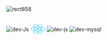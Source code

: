 

<!--![Sem título](https://user-images.githubusercontent.com/6682086/150746205-11bc78f3-ad6c-45fa-9742-262596fe98ab.png)-->


![rect858](https://user-images.githubusercontent.com/6682086/151296297-e08564aa-98de-48ee-be29-7ea4aa249bee.png)

<!--
<div al>
  <a href="https://github.com/anderson-oliveira-git">
  <img height="180em" src="https://github-readme-stats-sigma-five.vercel.app/api?username=HrZero&show_icons=true&theme=dark&include_all_commits=true&count_private=true"/>
  <img height="180em" src="https:/github-readme-stats-sigma-five.vercel.app/top-langs/?username=anderson-oliveira-git&layout=compact&langs_count=7&theme=dark"/>
</div>
  -->
  
<!-- ![HrZero_Status](https://github-readme-stats.vercel.app/api?username=HrZero&show_icons=true&theme=dark&hide_border=true)
[![Top Lenguages](https://github-readme-stats.vercel.app/api/top-langs/?username=anderson-oliveira-git&layout=compact&theme=dark&hide_border=true)](https://github.com/anderson-oliveira-git) -->

<!--
<div align="center">
  <a href="https://github.com/anderson-oliveira-git">
    <img src="https:///github-readme-stats-sigma-five.vercel.app/api/top-langs/?username=anderson-oliveira-git&hide_border=true&langs_count=6&layout=compact&theme=tokyonight" />
  </a>
    <a href="https://github.com/anderson-oliveira-git">
    <img src="https:///github-readme-stats-sigma-five.vercel.app/api?username=anderson-oliveira-git&hide_border=true&hide_title=true&layout=compact&show_icons=true&theme=tokyonight"/>
  </a>
</div>
-->

<div><br>
  
<!--   <img align="center" alt="dev-Js" height="30" width="40" src="https://raw.githubusercontent.com/devicons/devicon/master/icons/javascript/javascript-plain.svg"> -->
  

  <img align="center" alt="dev-Js" height="30" width="40" src="https://cdn.jsdelivr.net/gh/devicons/devicon/icons/nodejs/nodejs-original.svg" />
  <img align="center" alt="dev-React" height="30" width="40" src="https://raw.githubusercontent.com/devicons/devicon/master/icons/react/react-original.svg">
  <img align="center" alt="dev-js" height="30" width="40" src="https://cdn.jsdelivr.net/gh/devicons/devicon/icons/javascript/javascript-plain.svg" />
 <!-- <img align="center" alt="dev-ts" height="30" width="40" src="https://cdn.jsdelivr.net/gh/devicons/devicon/icons/typescript/typescript-plain.svg" /> -->
 <!-- <img align="center" alt="dev-CSharp" height="50" width="35" src="https://cdn.jsdelivr.net/gh/devicons/devicon/icons/csharp/csharp-original.svg" />-->
 <!-- <img align="center" alt="dev-php" height="50" width="60" src="https://cdn.jsdelivr.net/gh/devicons/devicon/icons/php/php-plain.svg" />-->
 <!-- <img align="center" alt="dev-laravel" height="30" width="40" src="https://cdn.jsdelivr.net/gh/devicons/devicon/icons/laravel/laravel-plain-wordmark.svg" />-->
  <img align="center" alt="dev-mysql" height="60" width="70" src="https://cdn.jsdelivr.net/gh/devicons/devicon/icons/mysql/mysql-original-wordmark.svg" />
 <!-- <img align="center" alt="dev-mongodb" height="40" width="50" src="https://cdn.jsdelivr.net/gh/devicons/devicon/icons/mongodb/mongodb-original.svg" />-->
 <!-- <img align="center" alt="dev-postgre" height="40" width="50" src="https://cdn.jsdelivr.net/gh/devicons/devicon/icons/postgresql/postgresql-plain-wordmark.svg" />-->
  
          
          
          
          
          
          
  
  <!--
  <img align="center" alt="dev-Python" height="30" width="40" src="https://raw.githubusercontent.com/devicons/devicon/master/icons/python/python-original.svg">
  <img align="center" alt="dev-Django" height="60" width="70" src="https://cdn.jsdelivr.net/gh/devicons/devicon/icons/django/django-original.svg">
  <img align="center" alt="dev-PHP" height="40" width="50" src="https://cdn.jsdelivr.net/gh/devicons/devicon/icons/php/php-original.svg">
  <img align="center" alt="dev-Laravel" height="30" width="40" src="https://cdn.jsdelivr.net/gh/devicons/devicon/icons/laravel/laravel-plain.svg">
  <img align="center" alt="dev-Composer" height="30" width="40" src="https://cdn.jsdelivr.net/gh/devicons/devicon/icons/composer/composer-original.svg">
  <img align="center" alt="dev-Node" height="30" width="40" src="https://cdn.jsdelivr.net/gh/devicons/devicon/icons/nodejs/nodejs-original.svg">
  
  #

  <img align="center" alt="dev-Postgres" height="30" width="40" src="https://cdn.jsdelivr.net/gh/devicons/devicon/icons/postgresql/postgresql-original.svg">
  <img align="center" alt="dev-Mysql" height="50" width="60" src="https://cdn.jsdelivr.net/gh/devicons/devicon/icons/mysql/mysql-original-wordmark.svg">
  <img align="center" alt="dev-Mongo" height="40" width="50" src="https://cdn.jsdelivr.net/gh/devicons/devicon/icons/mongodb/mongodb-plain-wordmark.svg">
  
  #

  <img align="center" alt="dev-Figma" height="30" width="40" src="https://cdn.jsdelivr.net/gh/devicons/devicon/icons/figma/figma-original.svg">
  <img align="center" alt="dev-Trello" height="30" width="40" src="https://cdn.jsdelivr.net/gh/devicons/devicon/icons/trello/trello-plain.svg">
  <img align="center" alt="dev-Godot" height="40" width="50" src="https://cdn.jsdelivr.net/gh/devicons/devicon/icons/godot/godot-original.svg">
  -->
</div>

